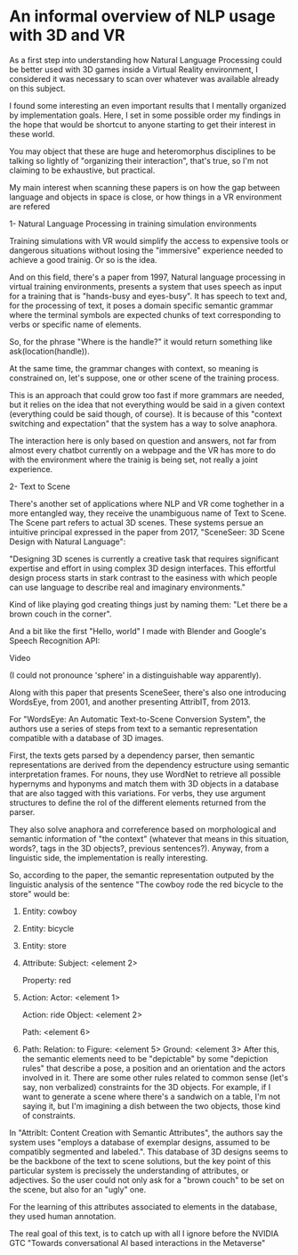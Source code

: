 # An informal overview of NLP usage with 3D and VR

As a first step into understanding how Natural Language Processing could be better used with 3D games inside a Virtual Reality environment, I considered it was necessary to scan over whatever was available already on this subject.

I found some interesting an even important results that I mentally organized by implementation goals. Here, I set in some possible order my findings in the hope that would be shortcut to anyone starting to get their interest in these world.

You may object that these are huge and heteromorphus disciplines to be talking so lightly of "organizing their interaction", that's true, so I'm not claiming to be exhaustive, but practical.

My main interest when scanning these papers is on how the gap between language and objects in space is close, or how things in a VR environment are refered 


1- Natural Language Processing in training simulation environments

Training simulations with VR would simplify the access to expensive tools or dangerous situations without losing the "immersive" experience needed to achieve a good trainig. Or so is the idea.

And on this field, there's a paper from 1997, Natural language processing in virtual training environments, presents a system that uses speech as input for a training that is "hands-busy and eyes-busy". It has speech to text and, for the processing of text, it poses a domain specific semantic grammar where the terminal symbols are expected chunks of text corresponding to verbs or specific name of elements. 

So, for the phrase "Where is the handle?" it would return something like ask(location(handle)). 

At the same time, the grammar changes with context, so meaning is constrained on, let's suppose, one or other scene of the training process.

This is an approach that could grow too fast if more grammars are needed, but it relies on the idea that not everything would be said in a given context (everything could be said though, of course). It is because of this "context switching and expectation" that the system has a way to solve anaphora. 

The interaction here is only based on question and answers, not far from almost every chatbot currently on a webpage and the VR has more to do with the environment where the trainig is being set, not really a joint experience.


2- Text to Scene

There's another set of applications where NLP and VR come toghether in a more entangled way, they receive the unambiguous name of Text to Scene. The Scene part refers to actual 3D scenes. These systems persue an intuitive principal expressed in the paper from 2017, "SceneSeer: 3D Scene Design with Natural Language": 

"Designing 3D scenes is currently a creative task that requires significant expertise and effort in using complex 3D design interfaces. This effortful design process starts in stark contrast to the easiness with which people can use language to describe real and imaginary environments."

Kind of like playing god creating things just by naming them: "Let there be a brown couch in the corner".

And a bit like the first "Hello, world" I made with Blender and Google's Speech Recognition API:

Video

(I could not pronounce 'sphere' in a distinguishable way apparently).

Along with this paper that presents SceneSeer, there's also one introducing WordsEye, from 2001, and another presenting AttribIT, from 2013.

For "WordsEye: An Automatic Text-to-Scene Conversion System", the authors use a series of steps from text to a semantic representation compatible with a database of 3D images. 

First, the texts gets parsed by a dependency parser, then semantic representations are derived from the dependency estructure using semantic interpretation frames. 
For nouns, they use WordNet to retrieve all possible hypernyms and hyponyms and match them with 3D objects in a database that are also tagged with this variations.
For verbs, they use argument structures to define the rol of the different elements returned from the parser. 

They also solve anaphora and correference based on morphological and semantic information of "the context" (whatever that means in this situation, words?, tags in the 3D objects?, previous sentences?). Anyway, from a linguistic side, the implementation is really interesting.

So, according to the paper, the semantic representation outputed by the linguistic analysis of the sentence "The cowboy rode the red bicycle to the store" would be:
1. Entity: cowboy
2. Entity: bicycle
3. Entity: store
4. Attribute:
    Subject: <element 2>

    Property: red
5. Action:
    Actor: <element 1>

    Action: ride
    Object: <element 2>

    Path: <element 6>
6. Path:
Relation: to
    Figure: <element 5>
    Ground: <element 3>
After this, the semantic elements need to be "depictable" by some "depiction rules" that describe a pose, a position and an orientation and the actors involved in it. There are some other rules related to common sense (let's say, non verbalized) constraints for the 3D objects. For example, if I want to generate a scene where there's a sandwich on a table, I'm not saying it, but I'm imagining a dish between the two objects, those kind of constraints.


In "AttribIt: Content Creation with Semantic Attributes", the authors say the system uses "employs a database of exemplar designs, assumed to be compatibly segmented and labeled.". This database of 3D designs seems to be the backbone of the text to scene solutions, but the key point of this particular system is precissely the understanding of attributes, or adjectives. So the user could not only ask for a "brown couch" to be set on the scene, but also for an "ugly" one.

For the learning of this attributes associated to elements in the database, they used human annotation. 



The real goal of this text, is to catch up with all I ignore before the NVIDIA GTC "Towards conversational AI based interactions in the Metaverse"